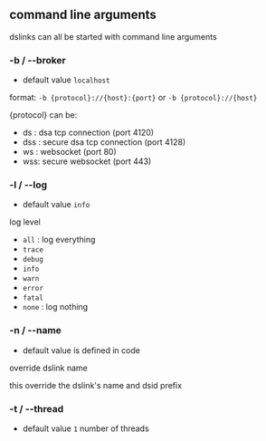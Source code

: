 
## command line arguments

dslinks can all be started with command line arguments

### -b / --broker
- default value `localhost`

format:  `-b {protocol}://{host}:{port}`  or `-b {protocol}://{host}`

{protocol} can be:

* ds : dsa tcp connection  (port 4120)
* dss : secure dsa tcp connection (port 4128)
* ws : websocket (port 80)
* wss: secure websocket (port 443)

### -l / --log
- default value `info`

log level 

* `all` : log everything
* `trace`
* `debug`
* `info`
* `warn`
* `error`
* `fatal`
* `none` : log nothing

### -n / --name
- default value is defined in code

override dslink name

this override the dslink's name and dsid prefix

### -t / --thread
- default value `1`
number of threads
